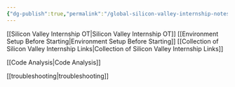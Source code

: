```yaml
---
{"dg-publish":true,"permalink":"/global-silicon-valley-internship-notes/","tags":["gardenEntry"]}
---
```


[[Silicon Valley Internship OT\|Silicon Valley Internship OT]]
[[Environment Setup Before Starting\|Environment Setup Before Starting]]
[[Collection of Silicon Valley Internship Links\|Collection of Silicon Valley Internship Links]]

[[Code Analysis\|Code Analysis]]

[[troubleshooting\|troubleshooting]]
